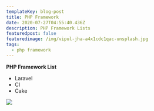 ```yaml
---
templateKey: blog-post
title: PHP Framework
date: 2020-07-27T04:55:40.436Z
description: PHP Framework Lists
featuredpost: false
featuredimage: /img/vipul-jha-a4x1cdc1qac-unsplash.jpg
tags:
  - php framework
---
```

**PHP Framework List**

* Laravel
* CI
* Cake

![](/img/vipul-jha-a4x1cdc1qac-unsplash.jpg)